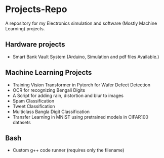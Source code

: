 # Projects-Repo
A repository for my Electronics simulation and software (Mostly Machine Learning) projects.

## Hardware projects 
* Smart Bank Vault System (Arduino, Simulation and pdf files Available.)


## Machine Learning Projects 
* Training Vision Transformer in Pytorch for Wafer Defect Detection
* OCR for recognizing Bengali Digits
* A Script for adding rain, distortion and blur to images
* Spam Classification
* Tweet Classification 
* Multiclass Bangla Digit Classification
* Transfer Learning in MNIST using pretrained models in CIFAR100 datasets


## Bash
* Custom g++ code runner (requires only the filename)

